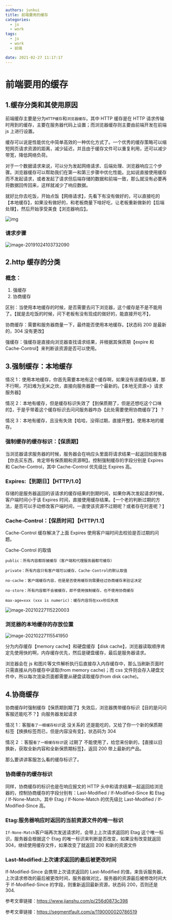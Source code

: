 ```yaml
---
authors: junkui
title: 前端要用的缓存
categories:
  - js
  - work
tags:
  - js
  - work
  - 前端

date: 2021-02-27 11:17:17
---
```


# 前端要用的缓存

## 1.缓存分类和其使用原因

前端缓存主要是分为`HTTP缓存`和`浏览器缓存`。其中 HTTP 缓存是在 HTTP 请求传输时用到的缓存，主要在服务器代码上设置；而浏览器缓存则主要由前端开发在前端 js 上进行设置。

​ 缓存可以说是性能优化中简单高效的一种优化方式了。一个优秀的缓存策略可以缩短网页请求资源的距离，减少延迟，并且由于缓存文件可以重复利用，还可以减少带宽，降低网络负荷。

​ 对于一个数据请求来说，可以分为发起网络请求、后端处理、浏览器响应三个步骤。浏览器缓存可以帮助我们在第一和第三步骤中优化性能。比如说直接使用缓存而不发起请求，或者发起了请求但后端存储的数据和前端一致，那么就没有必要再将数据回传回来，这样就减少了响应数据。

就好比你去吃饭，开始点饭【网络请求】，先看下有没有做好的，可以直接吃的【本地缓存】，如果没有做好的，和老板商量下啥好吃，让老板重新做新的【后端处理】，然后开始享受美食【浏览器响应】。

![img](./前端要用的缓存/13277068-efe830b68127838c.png)

### 请求步骤

![image-20191024103732090](./前端要用的缓存/1460000020786522)

## 2.http 缓存的分类

### 概念：

1. 强缓存
2. 协商缓存

区别：当使用本地缓存的时候，是否需要去问下浏览器，这个缓存是不是不能用了。【就是去吃饭的时候，问下老板有没有现成的做好的，能直接开吃不】，

协商缓存：需要和服务器商量一下，最终能否使用本地缓存。【状态码 200 是最新的，304 没有更改】

强缓存：强缓存是直接向浏览器查找请求结果，并根据其保质期【expire 和 Cache-Control】来判断该资源是否可以使用。

## 3.强制缓存：本地缓存

情况 1：使用本地缓存，你首先需要本地有这个缓存啊，如果没有该缓存结果，那不行啊，巧妇难为无米之炊，直接向服务器要一个最新的。【本地无资源=》请求服务器】

情况 2：本地有缓存，但是缓存标识失效了【到保质期了，但是还想吃这个口味的】，于是乎带着这个缓存标识去问问服务器咋办【此处需要使用协商缓存了】？

情况 3：本地有缓存，且没有失效【哈哈，没得过期，直接开整】。使用本地的缓存。

### 强制缓存的缓存标识：【保质期】

当浏览器请求服务器的时候，服务器会在响应头里面将请求结果一起返回给服务器【你去买东西，肯定带有保质期和资源啊】。控制强制缓存的字段分别是 Expires 和 Cache-Control，其中 Cache-Control 优先级比 Expires 高。

### Expires:【到期日】【HTTP/1.0】

存储的是服务器返回的该请求的缓存结果的到期时间，如果你再次发起请求时候，客户端时间小于该 Expires 时间，直接使用缓存结果。【一个老的判断过期的方法，是否可以手动修改客户端时间，一直使该资源不过期呢？或者存在时差呢？】

### Cache-Control：【保质时间】【HTTP/1.1】

Cache-Control 缓存解决了上面 Expires 使用客户端时间去校验是否过期的问题。

Cache-Control 的取值

```
public：所有内容都将被缓存（客户端和代理服务器都可缓存）

private：所有内容只有客户端可以缓存，Cache-Control的默认取值

no-cache：客户端缓存内容，但是是否使用缓存则需要经过协商缓存来验证决定

no-store：所有内容都不会被缓存，即不使用强制缓存，也不使用协商缓存

max-age=xxx (xxx is numeric)：缓存内容将在xxx秒后失效
```

![image-20210227115220003](./前端要用的缓存/image-20210227115220003.png)

### 浏览器的本地缓存的存放位置

![image-20210227115541950](./前端要用的缓存/image-20210227115541950.png)

分为内存缓存【memory cache】和硬盘缓存【disk cache】，浏览器读取顺序肯定先使用快的啊，内存缓存优先，然后是硬盘缓存，最后是服务器请求。

浏览器会在 js 和图片等文件解析执行后直接存入内存缓存中，那么当刷新页面时只需直接从内存缓存中读取(from memory cache)；而 css 文件则会存入硬盘文件中，所以每次渲染页面都需要从硬盘读取缓存(from disk cache)。

## 4.协商缓存

协商缓存时强制缓存【保质期到期了】失效后，浏览器携带缓存标识【目的是问问客服还能吃不？】向服务器发起请求

情况 1：客服`看了一眼缓存标识`说 没关系的 还是能吃的，又给了你一个新的保质期标签【换换标签而已，但是内容没有变】，状态码为 304

情况 2 ：客服`看了一眼缓存标识`说 过期了 不能使用了，给您来份新的，【直接以旧换新，获取全新内容和全新保质期标签】，返回 200 带上最新的产品。

那么要讲讲客服怎么看的缓存标识了。

### 协商缓存的缓存标识

同样，协商缓存的标识也是在响应报文的 HTTP 头中和请求结果一起返回给浏览器的，控制协商缓存的字段分别有：Last-Modified / If-Modified-Since 和 Etag / If-None-Match，其中 Etag / If-None-Match 的优先级比 Last-Modified / If-Modified-Since 高。

### Etag:服务器响应时返回的当前资源文件的唯一标识

`If-None-Match`客户端再次发送请求时，会带上上次请求返回的 Etag 这个唯一标识，服务器会根据这个 Etag 的唯一标识来判断是否改变，如果没有改变就返回 304，继续使用缓存文件，如果改变了就返回 200 和新的资源文件

### Last-Modified:上次请求返回的最后被更改时间

If-Modified-Since 会携带上次请求返回的 Last-Modified 的值，来告诉服务器，上次请求修改的最后被更改时间，服务器做对比，服务器的资源最后被修改时间大于 If-Modified-Since 的字段，则重新返回最新资源，状态码 200，否则还是 304.

参考文章链接：https://www.jianshu.com/p/256d0873c398

参考文章链接：https://segmentfault.com/a/1190000020786519
